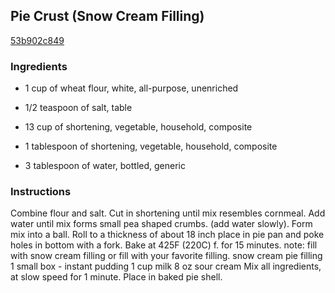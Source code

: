 ## Pie Crust (Snow Cream Filling)

[53b902c849](https://recipeland.com/recipe/v/pie-crust-snow-cream-filling-5867)

### Ingredients

 - 1 cup of wheat flour, white, all-purpose, unenriched

 - 1/2 teaspoon of salt, table

 - 13 cup of shortening, vegetable, household, composite

 - 1 tablespoon of shortening, vegetable, household, composite

 - 3 tablespoon of water, bottled, generic

### Instructions

Combine flour and salt. Cut in shortening until mix resembles cornmeal. Add water until mix forms small pea shaped crumbs. (add water slowly). Form mix into a ball. Roll to a thickness of about 18 inch place in pie pan and poke holes in bottom with a fork. Bake at 425F (220C) f. for 15 minutes. note: fill with snow cream filling or fill with your favorite filling. snow cream pie filling 1 small box - instant pudding 1 cup milk 8 oz sour cream Mix all ingredients, at slow speed for 1 minute. Place in baked pie shell.